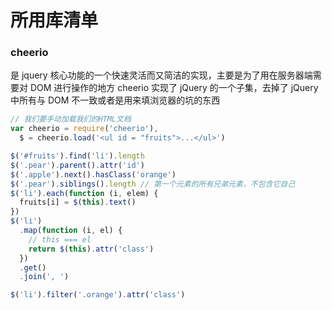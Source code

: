 # 所用库清单

### cheerio

是 jquery 核心功能的一个快速灵活而又简洁的实现，主要是为了用在服务器端需要对 DOM 进行操作的地方
cheerio 实现了 jQuery 的一个子集，去掉了 jQuery 中所有与 DOM 不一致或者是用来填浏览器的坑的东西

```js
// 我们要手动加载我们的HTML文档
var cheerio = require('cheerio'),
  $ = cheerio.load('<ul id = "fruits">...</ul>')

$('#fruits').find('li').length
$('.pear').parent().attr('id')
$('.apple').next().hasClass('orange')
$('.pear').siblings().length // 第一个元素的所有兄弟元素，不包含它自己
$('li').each(function (i, elem) {
  fruits[i] = $(this).text()
})
$('li')
  .map(function (i, el) {
    // this === el
    return $(this).attr('class')
  })
  .get()
  .join(', ')

$('li').filter('.orange').attr('class')
```
